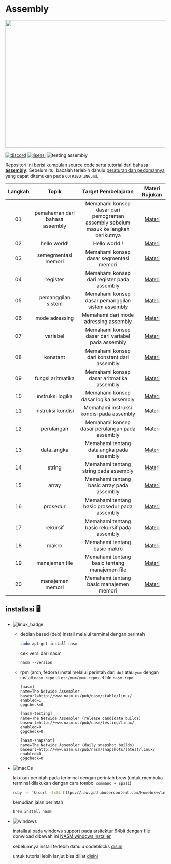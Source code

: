 # Assembly

<p align="center">
    <img src="https://64.media.tumblr.com/0b59866d4f23e8ab39804c5a7968725a/f1bfad800d8ac6c6-2c/s1280x1920/46ea723ba1703102f52abc356bc55f8c33ed0e48.gifv" width="600" height="400">
</p>

[![discord](https://img.shields.io/discord/722002048643497994?logo=discord&logoColor=white&style=for-the-badge)](http://discord.gg/S4rrXQU)
[![lisensi](https://img.shields.io/github/license/bellshade/Assembly?style=for-the-badge)](LICENSE)
![testing assembly](https://img.shields.io/github/workflow/status/bellshade/Assembly/assembly%20testing%20file?label=testing%20assembly&style=for-the-badge)

Repositori ini berisi kumpulan source code serta tutorial dari bahasa [**assembly**](basic/README.md). Sebelum itu, bacalah terlebih dahulu [peraturan dan pedomannya](CONTRIBUTING.md) yang dapat ditemukan pada ``COTRIBUTING.md``.

| Langkah |              Topik               |                                  Target Pembelajaran                                  |            Materi Rujukan                    |
| :-----: | :------------------------------: | :-----------------------------------------------------------------------------------: | :----------------------------------:         |
|   01    | pemahaman dari bahasa assembly   | Memahami konsep dasar dari pemograman assembly sebelum masuk ke langkah berikutnya    |  [Materi](basic/00_pemahaman)                |
|   02    |            hello world!          |                              Hello world !                                            |     [Materi](basic/01_hello_world)           |
|   03    |          semegmentasi memori     |                 Memahami konsep dasar segmentasi memori                               |      [Materi](basic/02_memmory_segment)      |
|   04    |             register             |                      Memahami konsep dari register pada assembly                      |      [Materi](basic/03_register)             |
|   05    |         pemanggilan sistem       |                         Memahami konsep dasar pemanggilan sistem assembly             |       [Materi](basic/04_pemanggilan_sistem)  |
|   06    |         mode adressing           |                        Memahami dari mode adressing assembly                          |    [Materi](basic/05_addressing_mode)        |
|   07    |          variabel                |                     Memahami konsep dasar dari variabel pada assembly                 | [Materi](basic/06_variabel)                  |
|   08    |            konstant              |            Memahami konsep dari konstant dari assembly                                |     [Materi](basic/07_konstant)              |
|   09    |         fungsi aritmatika        |                   Memahami konsep dasar aritmatika assembly                           |       [Materi](basic/08_fungsi_aritmatika)   |
|   10    |          instruksi logika        |                    Memahami konsep dasar logika assembly                              |    [Materi](basic/09_instruksi_logika)       |
|   11    |         instruksi kondisi        |                       Memahami instruksi kondisi pada assembly                        | [Materi](basic/10_instruksi_kondisi)         |
|   12    |            perulangan            |                         Memahami konsep dasar perulangan pada assembly                |     [Materi](basic/11_perulangan)            |
|   13    |          data_angka              |                         Memahami tentang data angka pada assembly                     |      [Materi](basic/12_data_angka)           |
|   14    |              string              |                         Memahami tentang string pada assembly                         |      [Materi](basic/13_string)               |
|   15    |              array               |                         Memahami tentang basic array pada assembly                    |      [Materi](basic/14_array)                |
|   16    |           prosedur               |                      Memahami tentang basic prosedur pada assembly                    |      [Materi](basic/15_prosedur)             |
|   17    |           rekursif               |                      Memahami tentang basic rekursif pada assembly                    |      [Materi](basic/16_rekursif)             |
|   18    |             makro                |                      Memahami tentang basic makro                                     |      [Materi](basic/17_makro)                |
|   19    |           manejemen file         |                      Memahami tentang basic tentang manajemen file                    |   [Materi](basic/18_manejemen_file)          |
|   20    |           manajemen memori       |                      Memahami tentang basic manajemen memori                          |   [Materi](basic/19_manajemen_memori)        |


## installasi :desktop_computer:
-  ![linux_badge](https://img.shields.io/badge/Linux-FCC624?style=for-the-badge&logo=linux&logoColor=black)

    - debian based (deb)
        install melalui terminal dengan perintah
        ```bash
        sudo apt-get install nasm
        ```
        cek versi dari nasm 
        ```
        nasm --version
        ```

    - rpm (arch, fedora)
        instal melalui perintah dari ``dnf`` atau ``yum`` dengan install ``nasm.repo`` di ``etc/yum/yum.repos.d``
        file ``nasm.repo``
        ```
        [nasm]
        name=The Netwide Assembler
        baseurl=http://www.nasm.us/pub/nasm/stable/linux/
        enabled=1
        gpgcheck=0

        [nasm-testing]
        name=The Netwide Assembler (release candidate builds)
        baseurl=http://www.nasm.us/pub/nasm/testing/linux/
        enabled=0
        gpgcheck=0

        [nasm-snapshot]
        name=The Netwide Assembler (daily snapshot builds)
        baseurl=http://www.nasm.us/pub/nasm/snapshots/latest/linux/
        enabled=0
        gpgcheck=0
        ```
- ![macOs](https://img.shields.io/badge/mac%20os-000000?style=for-the-badge&logo=apple&logoColor=white)

    lakukan perintah pada teriminal dengan perintah brew (untuk membuka terminal dilakukan dengan cara tombol ``command + spasi``)
    ```bash
    ruby -e "$(curl -fsSL https://raw.githubusercontent.com/Homebrew/install/master/install)" 2> /dev/null
    ```
    kemudian jalan berintah
    ```bash
    brew install nasm
    ```

- ![windows](https://img.shields.io/badge/Windows-0078D6?style=for-the-badge&logo=windows&logoColor=white)

    installasi pada windows support pada arsitektur 64bit dengan file donwload dibawah ini
    [NASM windows installer](https://www.nasm.us/pub/nasm/releasebuilds/2.14.02/win64/)
    
    sebelumnya install terlebih dahulu codeblocks [disini](https://www.codeblocks.org/downloads/)

    untuk tutorial lebih lanjut bisa diliat [disini](https://www.wikihow.com/Run-NASM-on-Windows)


